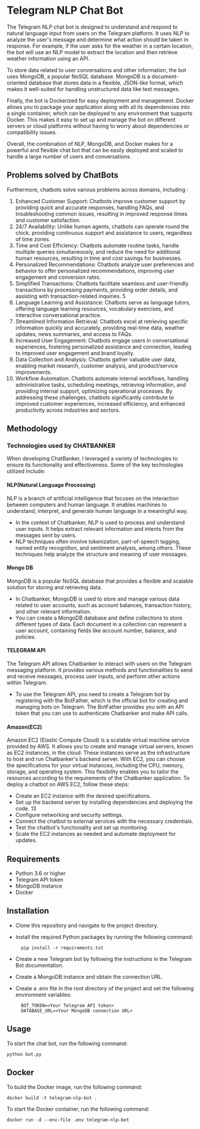 # Telegram NLP Chat Bot

The Telegram NLP chat bot is designed to understand and respond to natural language input from users on the Telegram platform. It uses NLP to analyze the user's message and determine what action should be taken in response. For example, if the user asks for the weather in a certain location, the bot will use an NLP model to extract the location and then retrieve weather information using an API.

To store data related to user conversations and other information, the bot uses MongoDB, a popular NoSQL database. MongoDB is a document-oriented database that stores data in a flexible, JSON-like format, which makes it well-suited for handling unstructured data like text messages.

Finally, the bot is Dockerized for easy deployment and management. Docker allows you to package your application along with all its dependencies into a single container, which can be deployed to any environment that supports Docker. This makes it easy to set up and manage the bot on different servers or cloud platforms without having to worry about dependencies or compatibility issues.

Overall, the combination of NLP, MongoDB, and Docker makes for a powerful and flexible chat bot that can be easily deployed and scaled to handle a large number of users and conversations.

## Problems solved by ChatBots
Furthermore, chatbots solve various problems across domains, including :
1. Enhanced Customer Support: Chatbots improve customer support by providing quick and
accurate responses, handling FAQs, and troubleshooting common issues, resulting in
improved response times and customer satisfaction.
2. 24/7 Availability: Unlike human agents, chatbots can operate round the clock, providing
continuous support and assistance to users, regardless of time zones.
3. Time and Cost Efficiency: Chatbots automate routine tasks, handle multiple queries
simultaneously, and reduce the need for additional human resources, resulting in time and
cost savings for businesses.
4. Personalized Recommendations: Chatbots analyze user preferences and behavior to offer
personalized recommendations, improving user engagement and conversion rates.
5. Simplified Transactions: Chatbots facilitate seamless and user-friendly transactions by
processing payments, providing order details, and assisting with transaction-related
inquiries.
5
6. Language Learning and Assistance: Chatbots serve as language tutors, offering language
learning resources, vocabulary exercises, and interactive conversational practice.
7. Streamlined Information Retrieval: Chatbots excel at retrieving specific information
quickly and accurately, providing real-time data, weather updates, news summaries, and
access to FAQs.
8. Increased User Engagement: Chatbots engage users in conversational experiences,
fostering personalized assistance and connection, leading to improved user engagement
and brand loyalty.
9. Data Collection and Analysis: Chatbots gather valuable user data, enabling market
research, customer analysis, and product/service improvements.
10. Workflow Automation: Chatbots automate internal workflows, handling administrative
tasks, scheduling meetings, retrieving information, and providing internal support,
optimizing operational processes.
By addressing these challenges, chatbots significantly contribute to improved customer
experiences, increased efficiency, and enhanced productivity across industries and sectors.

## Methodology
### Technologies used by CHATBANKER
When developing ChatBanker, I leveraged a variety of technologies to ensure its functionality
and effectiveness. Some of the key technologies utilized include:
#### NLP(Natural Language Processing)
NLP is a branch of artificial intelligence that focuses on the interaction between computers and
human language. It enables machines to understand, interpret, and generate human language in a
meaningful way.
- In the context of Chatbanker, NLP is used to process and understand user inputs. It helps
extract relevant information and intents from the messages sent by users.
- NLP techniques often involve tokenization, part-of-speech tagging, named entity
recognition, and sentiment analysis, among others. These techniques help analyze the
structure and meaning of user messages.
#### Mongo DB
MongoDB is a popular NoSQL database that provides a flexible and scalable solution for storing
and retrieving data.
- In Chatbanker, MongoDB is used to store and manage various data related to user
accounts, such as account balances, transaction history, and other relevant information.
- You can create a MongoDB database and define collections to store different types of
data. Each document in a collection can represent a user account, containing fields like
account number, balance, and policies.
#### TELEGRAM API
The Telegram API allows Chatbanker to interact with users on the Telegram messaging platform.
It provides various methods and functionalities to send and receive messages, process user
inputs, and perform other actions within Telegram.
- To use the Telegram API, you need to create a Telegram bot by registering with the
BotFather, which is the official bot for creating and managing bots on Telegram. The
BotFather provides you with an API token that you can use to authenticate Chatbanker
and make API calls.
#### Amazon(EC2)
Amazon EC2 (Elastic Compute Cloud) is a scalable virtual machine service provided by AWS. It
allows you to create and manage virtual servers, known as EC2 instances, in the cloud. These
instances serve as the infrastructure to host and run Chatbanker's backend server.
With EC2, you can choose the specifications for your virtual instances, including the CPU,
memory, storage, and operating system. This flexibility enables you to tailor the resources
according to the requirements of the Chatbanker application.
To deploy a chatbot on AWS EC2, follow these steps:
- Create an EC2 instance with the desired specifications.
- Set up the backend server by installing dependencies and deploying the code.
13
- Configure networking and security settings.
- Connect the chatbot to external services with the necessary credentials.
- Test the chatbot's functionality and set up monitoring.
- Scale the EC2 instances as needed and automate deployment for updates.

## Requirements
- Python 3.6 or higher
- Telegram API token
- MongoDB instance
- Docker

## Installation
- Clone this repository and navigate to the project directory.

- Install the required Python packages by running the following command:

        pip install -r requirements.txt

- Create a new Telegram bot by following the instructions in the Telegram Bot documentation.

- Create a MongoDB instance and obtain the connection URL.

- Create a .env file in the root directory of the project and set the following environment variables:

        BOT_TOKEN=<Your Telegram API token>
        DATABASE_URL=<Your MongoDB connection URL>

## Usage
To start the chat bot, run the following command:

    python bot.py

## Docker
To build the Docker image, run the following command:

    docker build -t telegram-nlp-bot .

To start the Docker container, run the following command:

    docker run -d --env-file .env telegram-nlp-bot
